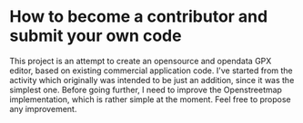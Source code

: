 # How to become a contributor and submit your own code

This project is an attempt to create an opensource and opendata GPX editor, based on existing commercial application code.
I've started from the activity which originally was intended to be just an addition, since it was the simplest one.
Before going further, I need to improve the Openstreetmap implementation, which is rather simple at the moment. 
Feel free to propose any improvement.
